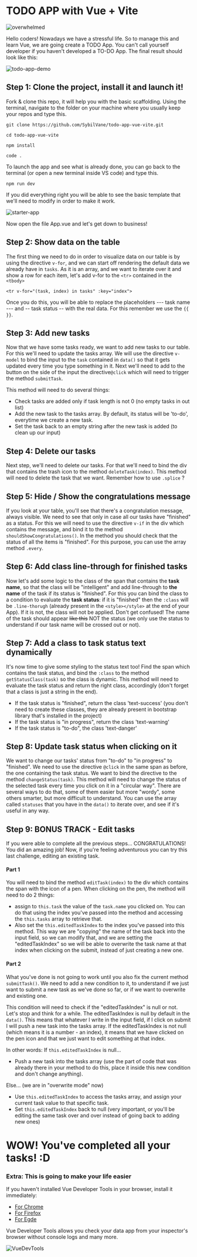 # TODO APP with Vue + Vite

![overwhelmed](https://i.gifer.com/3M3.gif)

Hello coders! Nowadays we have a stressful life. So to manage this and learn Vue, we are going create a TODO App. You can't call yourself developer if you haven't developed a TO-DO App.
The final result should look like this:

![todo-app-demo](https://user-images.githubusercontent.com/84244900/234034451-1aee3f7c-0c29-446d-a429-ebb61269cbfa.gif)

## Step 1: Clone the project, install it and launch it!

Fork & clone this repo, it will help you with the basic scaffolding. Using the terminal, navigate to the folder on your machine where you usually keep your repos and type this.

```
git clone https://github.com/SybilVane/todo-app-vue-vite.git

cd todo-app-vue-vite

npm install

code .

```
To launch the app and see what is already done, you can go back to the terminal (or open a new terminal inside VS code) and type this.

```
npm run dev
```
If you did everything right you will be able to see the basic template that we'll need to modify in order to make it work.

![starter-app](https://user-images.githubusercontent.com/84244900/234041099-994c0c5d-146e-4c31-913a-8e373a06a9bd.png)

Now open the file App.vue and let's get down to business!

## Step 2: Show data on the table

The first thing we need to do in order to visualize data on our table is by using the directive `v-for`, and we can start off rendering the default data we already have in `tasks`. 
As it is an array, and we want to iterate over it and show a row for each item, let's add v-for to the `<tr>` contained in the `<tbody>`
```
<tr v-for="(task, index) in tasks" :key="index">
```
Once you do this, you will be able to replace the placeholders --- task name --- and -- task status -- with the real data.
For this remember we use the `{{  }}`.

## Step 3: Add new tasks 

Now that we have some tasks ready, we want to add new tasks to our table. For this we'll need to update the tasks array.
We will use the directive `v-model` to bind the input to the `task` contained in `data()` so that it gets updated every time you type something in it.
Next we'll need to add to the button on the side of the input the directive`@click` which will need to trigger the method `submitTask`.

This method will need to do several things:
- Check tasks are added only if task length is not 0 (no empty tasks in out list)
- Add the new task to the tasks array. By default, its status will be 'to-do', everytime we create a new task.
- Set the task back to an empty string after the new task is added (to clean up our input)

## Step 4: Delete our tasks
Next step, we'll need to delete our tasks. For that we'll need to bind the div that contains the trash icon to the method `deleteTask(index)`.
This method will need to delete the task that we want. Remember how to use `.splice` ?

## Step 5: Hide / Show the congratulations message
If you look at your table, you'll see that there's a congratulation message, always visible. We need to see that only in case all our tasks have "finished" as a status.
For this we will need to use the directive `v-if` in the div which contains the message, and bind it to the method `shouldShowCongratulations()`.
In the method you should check that the status of all the items is "finished". For this purpose, you can use the array method `.every`.

## Step 6: Add class line-through for finished tasks
Now let's add some logic to the class of the span that contains the **task name**, so that the class will be "intelligent" and add line-through to **the name** of the task if its status is "finished".
For this you can bind the class to a condition to evaluate the **task status**: if it is "finished" then the `:class` will be `.line-thorugh` (already present in the `<style></style>` at the end of your App).
If it is not, the class will not be applied. Don't get confused! The name of the task should appear ~~like this~~ NOT the status (we only use the status to understand if our task name will be crossed out or not). 

## Step 7: Add a class to task status text dynamically
It's now time to give some styling to the status text too! Find the span which contains the task status, and bind the `:class` to the method `getStatusClass(task)` so the class is dynamic.
This method will need to evaluate the task status and return the right class, accordingly (don't forget that a class is just a string in the end).

- If the task status is "finished", return the class 'text-success' (you don't need to create these classes, they are already present in bootstrap library that's installed in the project)
- If the task status is "in progress", return the class 'text-warning'
- If the task status is "to-do", the class 'text-danger'

## Step 8: Update task status when clicking on it
We want to change our tasks' status from "to-do" to "in progress" to "finished".
We need to use the directive `@click` in the same span as before, the one containing the task status. We want to bind the directive to the method `changeStatus(task)`.
This method will need to change the status of the selected task every time you click on it in a "circular way". There are several ways to do that, some of them easier but more "wordy",
some others smarter, but more difficult to understand. You can use the array called `statuses` that you have in the `data()` to iterate over, and see if it's useful in any way.

## Step 9: BONUS TRACK - Edit tasks
If you were able to complete all the previous steps... CONGRATULATIONS! You did an amazing job! 
Now, if you're feeling adventurous you can try this last challenge, editing an existing task.

#### Part 1
You will need to bind the method `editTask(index)` to the div which contains the span with the icon of a pen.
When clicking on the pen, the method will need to do 2 things:
- assign to `this.task` the value of the `task.name` you clicked on. You can do that using the index you've passed into the method and accessing the `this.tasks` array to retrieve that. 
- Also set the `this.editedTaskIndex` to the index you've passed into this method.
This way we are "copying" the name of the task back into the input field, so we can modify that, and we are setting the "editedTaskIndex" so we will be able to overwrite the task name at that index when clicking on the submit, instead of just creating a new one.

#### Part 2
What you've done is not going to work until you also fix the current method `submitTask()`. 
We need to add a new condition to it, to understand if we just want to submit a new task as we've done so far, or if we want to overwrite and existing one.

This condition will need to check if the "editedTaskIndex" is null or not. Let's stop and think for a while. The editedTaskIndex is null by default in the `data()`. This means that whatever I write in the input field, if I click on submit I will push a new task into the tasks array. 
If the editedTaskIndex is not null (which means it is a number - an index), it means that we have clicked on the pen icon and that we just want to edit something at that index.

In other words:
If `this.editedTaskIndex` is null...
- Push a new task into the tasks array (use the part of code that was already there in your method to do this, place it inside this new condition and don't change anything).

Else... (we are in "overwrite mode" now) 
- Use `this.editedTaskIndex` to access the tasks array, and assign your current task value to that specific task.
- Set `this.editedTaskIndex` back to null (very important, or you'll be editing the same task over and over instead of going back to adding new ones)

# WOW! You've completed all your tasks! :D 

### Extra: This is going to make your life easier

If you haven't installed Vue Developer Tools in your browser, install it immediately:

- [For Chrome](https://chrome.google.com/webstore/detail/vuejs-devtools/nhdogjmejiglipccpnnnanhbledajbpd)
- [For Firefox](https://addons.mozilla.org/en-US/firefox/addon/vue-js-devtools/)
- [For Egde](https://microsoftedge.microsoft.com/addons/detail/vuejs-devtools/olofadcdnkkjdfgjcmjaadnlehnnihnl)

Vue Developer Tools allows you check your data app from your inspector's browser without console logs and many more.

![VueDevTools](assets/VueDevtools.png)
